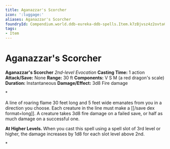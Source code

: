 ```yaml
---
title: Aganazzar's Scorcher
icon: ':luggage:'
aliases: Aganazzar's Scorcher
foundryId: Compendium.world.ddb-eureka-ddb-spells.Item.k7zBjvsz4z2ovtaC
tags:
- Item
---
```


# Aganazzar's Scorcher

**Aganazzar's Scorcher**
_2nd-level Evocation_
**Casting Time:** 1 action
**Attack/Save:** None
**Range:** 30 ft
**Components:** V S M (a red dragon's scale)
**Duration:** Instantaneous
**Damage/Effect:** 3d8 Fire damage

*<p><span style="font-weight:400">A line of roaring flame 30 feet long and 5 feet wide emanates from you in a direction you choose. Each creature in the line must make a [[/save dex format=long]]. A creature takes 3d8 fire damage on a failed save, or half as much damage on a successful one.</span>

<b>**At Higher Levels.** </b>When you cast this spell using a spell slot of 3rd level or higher, the damage increases by 1d8 for each slot level above 2nd.</p>*